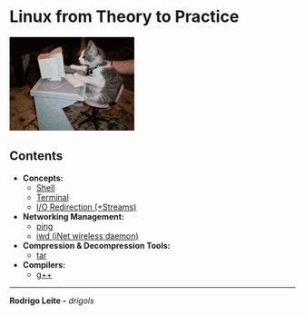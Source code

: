 # Linux from Theory to Practice

![img](res/logo.gif)  

## Contents

 - **Concepts:**  
   - [Shell](modules/shell.md)
   - [Terminal](modules/terminal.md)
   - [I/O Redirection (+Streams)](modules/io-redirection.md)
 - **Networking Management:**
   - [ping](modules/ping.md)
   - [iwd (iNet wireless daemon)](modules/iwd.md)
 - **Compression & Decompression Tools:**
   - [tar](modules/tar.md)
 - **Compilers:**
   - [g++](modules/compilers/g-plus-plus)

---

**Rodrigo Leite -** *drigols*
